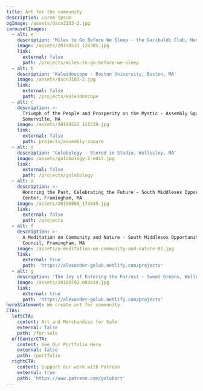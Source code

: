 ```yaml
---
title: Art for the community
description: Lorem ipsum
ogImage: /assets/dscn3103-2.jpg
carouselImages:
  - alt: e
    description: 'Miles to Go Before We Sleep - the Garibaldi Club, Haverhill, MA'
    image: /assets/20190531_120305.jpg
    link:
      external: false
      path: /projects/miles-to-go-before-we-sleep
  - alt: b
    description: 'Kaleidoscope - Boston University, Boston, MA'
    image: /assets/dscn3103-2.jpg
    link:
      external: false
      path: /projects/kaleidoscope
  - alt: c
    description: >-
      Triumph of the People and Prosperity on the Mystic - Assembly Square,
      Somerville, MA
    image: /assets/20190522_121539.jpg
    link:
      external: false
      path: projects/assembly-square
  - alt: d
    description: 'Golobology - Stored in Studio, Wellesley, MA'
    image: /assets/golobology-2-edit.jpg
    link:
      external: false
      path: /projects/golobology
  - alt: a
    description: >-
      Honoring the Past, Celebrating the Future - South Middlesex Opportunity
      Center, Framingham, MA
    image: /assets/20150808_173849.jpg
    link:
      external: false
      path: /projects
  - alt: f
    description: >-
      A Meditation on Community and Nature - South Middlesex Opportunity
      Council, Framingham, MA
    image: /assets/a-meditation-on-community-and-nature-01.jpg
    link:
      external: true
      path: 'https://alexander-golob.netlify.com/projects'
  - alt: g
    description: 'The Joy of Entering the Forrest - Sweet Greens, Wellesley, MA'
    image: /assets/20180702_083819.jpg
    link:
      external: true
      path: 'https://alexander-golob.netlify.com/projects'
heroStatement: We create art for community.
CTAs:
  leftCTA:
    content: Art and Merchandise for Sale
    external: false
    path: /for-sale
  offCenterCTA:
    content: See Our Portfolio Here
    external: false
    path: /portfolio
  rightCTA:
    content: Support our work with Patreon
    external: true
    path: 'https://www.patreon.com/golobart'
---
```


